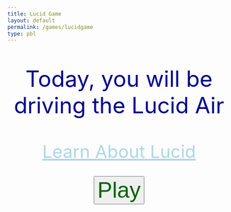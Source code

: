 ```yaml
---
title: Lucid Game
layout: default 
permalink: /games/lucidgame
type: pbl
---
```


<p style="text-align: center; font-size: 50px; color: darkblue;">Today, you will be driving the Lucid Air</p>
<div style="text-align:center;">
  <a style="font-size: 40px; color: lightblue; display:inline-block; width:100%;" href="{{site.baseurl}}/lucidinfo">Learn About Lucid</a>
</div>
<br>
<div style="text-align:center;">

<button style="text-align: center; font-size: 50px; color: darkgreen;" id="playButton">Play</button>

<div id="gridContainer" style="display: none;">
  <div class="grid-cell"></div>
  <div class="grid-cell"></div>
  <div id="parkHere" style="color: white;" class="grid-cell">Park Here</div>
  <div class="grid-cell"></div>
  <div class="grid-cell"></div>
  <div class="grid-cell"></div>
  <div class="grid-cell"></div>
  <div class="grid-cell"></div>
  <div class="grid-cell"></div>
</div>
<img id="draggableImage" src="https://firestorm0986.github.io/frontend-proj/images/lucidcar.webp" draggable="true" style="display: none;">
<div id="question" style="display: none;">
  <p style="text-align: center; font-size: 30px; color: darkblue;">How long will it take to charge the Lucid Air?</p>
  <br>
<form>
  <label style="width: 50px; height: 50px; margin: 0 auto; color: blue;" for="input">Enter your prediction (in minutes): </label>
  <br>
  <input type="number" id="input" name="input" style="margin-bottom: 20px;">
  <br>
   <button type="submit" id="submitButton" style="text-align: center; font-size: 25px; color: lightblue; display: none; margin: 20px auto 0;">Submit</button>
   <br>
  <a id="Info" style="font-size: 40px; color: lightblue; display:inline-block; width:100%; display: none;" href="{{site.baseurl}}/info/charge">Get information about charging times</a>
</form>
</div>

<style>
  #gridContainer {
    display: grid;
    grid-template-columns: repeat(3, 1fr);
    grid-template-rows: repeat(3, 1fr);
    width: 666px;
    height: 666px;
    background-color: black;
    margin: 0 auto;
  }

  .grid-cell {
    border: 1px solid white;
    width: 222px;
    height: 222px;
  }

  #draggableImage {
    width: 200px;
    height: 200px;
    margin: 0 auto;
  }
</style>

<script>
  const playButton = document.getElementById("playButton");
  const gridContainer = document.getElementById("gridContainer");
  const draggableImage = document.getElementById("draggableImage");
  const question = document.getElementById("question");
  const parkHere = document.getElementById("parkHere");

  playButton.addEventListener("click", function() {
    gridContainer.style.display = "grid";
    draggableImage.style.display = "block";
  });

  draggableImage.addEventListener("dragstart", function(event) {
    event.dataTransfer.setData("text", event.target.id);
  });

  parkHere.addEventListener("dragover", function(event) {
    event.preventDefault();
  });
  parkHere.addEventListener("drop", function(event) {
    const data = event.dataTransfer.getData("text");
    event.target.appendChild(document.getElementById(data));
    question.style.display = "block";
    const percentage_list = [
      {"00": "588"},
      {"10": "529"},
      {"20": "471"},
      {"30": "412"},
      {"40": "353"},
      {"50": "294"},
      {"60": "235"},
      {"70": "176"},
      {"80": "118"},
      {"90": "59"}
    ];
    
    const randomIndex = Math.floor(Math.random() * percentage_list.length);
    const randomKey = Object.keys(percentage_list[randomIndex])[0];
    const randomPercentage = randomKey;
    const ans = parseInt(percentage_list[randomIndex][randomKey]);

    const message = document.createElement("p");
    message.textContent = "The car is at " + randomPercentage + "%";
    question.insertBefore(message, question.firstChild);

    const submitButton = document.getElementById("submitButton");
    submitButton.style.display = "block";
    submitButton.addEventListener("click", function(event) {
      event.preventDefault();
      const input = parseInt(document.getElementById("input").value);
      if (isNaN(input)) {
        alert("Please enter a valid number.");
        message.textContent = "Please enter a number";
        return;
      }
      const score = 1000 - Math.abs(ans - input);
      const scoreText = document.createElement("p");
      scoreText.textContent = "You scored: " + score + " points, the best score you can get is 1000";
      submitButton.parentNode.insertBefore(scoreText, submitButton.nextSibling);
      submitButton.style.display = "none";
      const Info = document.getElementById("Info");
      Info.style.display = "block";
    });
  });
</script>
</div>

